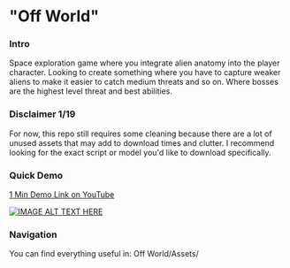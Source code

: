 # "Off World"
### Intro
Space exploration game where you integrate alien anatomy into the player character. Looking to create something where you have to capture weaker aliens to make it easier to catch medium threats and so on. Where bosses are the highest level threat and best abilities.

### Disclaimer 1/19
For now, this repo still requires some cleaning because there are a lot of unused assets that may add to download times and clutter. I recommend looking for the exact script or model you'd like to download specifically.

### Quick Demo
[1 Min Demo Link on YouTube](https://www.youtube.com/watch?v=I9-k-yx-beE&ab_channel=YeetleBandeetle)

[![IMAGE ALT TEXT HERE](https://img.youtube.com/vi/I9-k-yx-beE/maxresdefault.jpg)](https://www.youtube.com/watch?v=I9-k-yx-beE)

### Navigation
You can find everything useful in: Off World/Assets/ 

